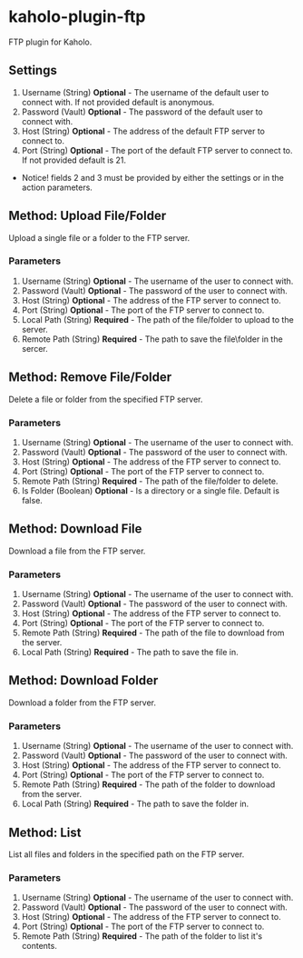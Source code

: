 # kaholo-plugin-ftp
FTP plugin for Kaholo.

## Settings
1. Username (String) **Optional** - The username of the default user to connect with. If not provided default is anonymous.
2. Password (Vault) **Optional** - The password of the default user to connect with.
3. Host (String) **Optional** - The address of the default FTP server to connect to.
4. Port (String) **Optional** - The port of the default FTP server to connect to. If not provided default is 21.
* Notice! fields 2 and 3 must be provided by either the settings or in the action parameters.

## Method: Upload File/Folder
Upload a single file or a folder to the FTP server.

### Parameters
1. Username (String) **Optional** - The username of the user to connect with.
2. Password (Vault) **Optional** - The password of the user to connect with.
3. Host (String) **Optional** - The address of the FTP server to connect to.
4. Port (String) **Optional** - The port of the FTP server to connect to.
5. Local Path (String) **Required** - The path of the file/folder to upload to the server.
6. Remote Path (String) **Required** - The path to save the file\folder in the sercer.

## Method: Remove File/Folder
Delete a file or folder from the specified FTP server.

### Parameters
1. Username (String) **Optional** - The username of the user to connect with.
2. Password (Vault) **Optional** - The password of the user to connect with.
3. Host (String) **Optional** - The address of the FTP server to connect to.
4. Port (String) **Optional** - The port of the FTP server to connect to.
5. Remote Path (String) **Required** - The path of the file/folder to delete.
6. Is Folder (Boolean) **Optional** - Is a directory or a single file. Default is false.

## Method: Download File
Download a file from the FTP server.

### Parameters
1. Username (String) **Optional** - The username of the user to connect with.
2. Password (Vault) **Optional** - The password of the user to connect with.
3. Host (String) **Optional** - The address of the FTP server to connect to.
4. Port (String) **Optional** - The port of the FTP server to connect to.
5. Remote Path (String) **Required** - The path of the file to download from the server.
6. Local Path (String) **Required** - The path to save the file in.

## Method: Download Folder
Download a folder from the FTP server.

### Parameters
1. Username (String) **Optional** - The username of the user to connect with.
2. Password (Vault) **Optional** - The password of the user to connect with.
3. Host (String) **Optional** - The address of the FTP server to connect to.
4. Port (String) **Optional** - The port of the FTP server to connect to.
5. Remote Path (String) **Required** - The path of the folder to download from the server.
6. Local Path (String) **Required** - The path to save the folder in.


## Method: List
List all files and folders in the specified path on the FTP server.

### Parameters
1. Username (String) **Optional** - The username of the user to connect with.
2. Password (Vault) **Optional** - The password of the user to connect with.
3. Host (String) **Optional** - The address of the FTP server to connect to.
4. Port (String) **Optional** - The port of the FTP server to connect to.
5. Remote Path (String) **Required** - The path of the folder to list it's contents.